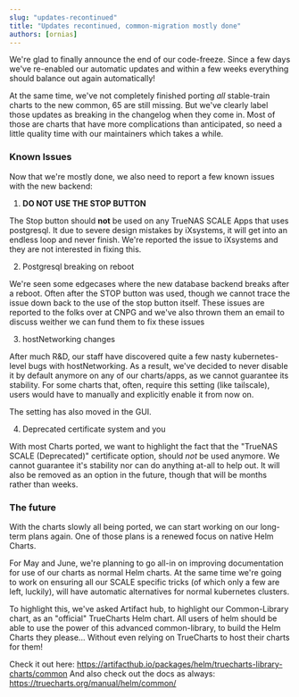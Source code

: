 ```yaml
---
slug: "updates-recontinued"
title: "Updates recontinued, common-migration mostly done"
authors: [ornias]
---
```


We're glad to finally announce the end of our code-freeze. Since a few days we've re-enabled our automatic updates and within a few weeks everything should balance out again automatically!

At the same time, we've not completely finished porting *all* stable-train charts to the new common, 65 are still missing. But we've clearly label those updates as breaking in the changelog when they come in.
Most of those are charts that have more complications than anticipated, so need a little quality time with our maintainers which takes a while.

### Known Issues

Now that we're mostly done, we also need to report a few known issues with the new backend:

1. **DO NOT USE THE STOP BUTTON**

The Stop button should **not** be used on any TrueNAS SCALE Apps that uses postgresql. It due to severe design mistakes by iXsystems, it will get into an endless loop and never finish. We're reported the issue to iXsystems and they are not interested in fixing this.

2. Postgresql breaking on reboot

We're seen some edgecases where the new database backend breaks after a reboot. Often after the STOP button was used, though we cannot trace the issue down back to the use of the stop button itself.
These issues are reported to the folks over at CNPG and we've also thrown them an email to discuss weither we can fund them to fix these issues

3. hostNetworking changes

After much R&D, our staff have discovered quite a few nasty kubernetes-level bugs with hostNetworking. As a result, we've decided to never disable it by default anymore on any of our charts/apps, as we cannot guarantee its stability.
For some charts that, often, require this setting (like tailscale), users would have to manually and explicitly enable it from now on.

The setting has also moved in the GUI.

4. Deprecated certificate system and you

With most Charts ported, we want to highlight the fact that the "TrueNAS SCALE (Deprecated)" certificate option, should *not* be used anymore.
We cannot guarantee it's stability nor can do anything at-all to help out. It will also be removed as an option in the future, though that will be months rather than weeks.

### The future

With the charts slowly all being ported, we can start working on our long-term plans again.
One of those plans is a renewed focus on native Helm Charts.

For May and June, we're planning to go all-in on improving documentation for use of our charts as normal Helm charts.
At the same time we're going to work on ensuring all our SCALE specific tricks (of which only a few are left, luckily), will have automatic alternatives for normal kubernetes clusters.

To highlight this, we've asked Artifact hub, to highlight our Common-Library chart, as an "official" TrueCharts Helm chart.
All users of helm should be able to use the power of this advanced common-library, to build the Helm Charts they please... Without even relying on TrueCharts to host their charts for them!

Check it out here: https://artifacthub.io/packages/helm/truecharts-library-charts/common
And also check out the docs as always: https://truecharts.org/manual/helm/common/

